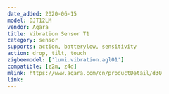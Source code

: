 ```yaml
---
date_added: 2020-06-15
model: DJT12LM
vendor: Aqara
title: Vibration Sensor T1 
category: sensor
supports: action, batterylow, sensitivity 
action: drop, tilt, touch
zigbeemodel: ['lumi.vibration.agl01']
compatible: [z2m, z4d]
mlink: https://www.aqara.com/cn/productDetail/d30
link: 
---
```




